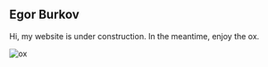 ## Egor Burkov

Hi, my website is under construction. In the meantime, enjoy the ox.

![ox](https://perito-burrito.com/uploads/content_image/11700/medium_%D0%91%D1%8B%D0%BA.jpg.webp)
